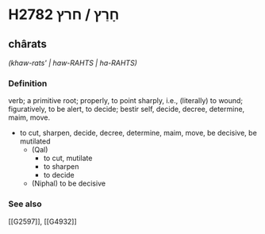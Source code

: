 # H2782 חָרַץ / חרץ

## chârats

_(khaw-rats' | haw-RAHTS | ha-RAHTS)_

### Definition

verb; a primitive root; properly, to point sharply, i.e., (literally) to wound; figuratively, to be alert, to decide; bestir self, decide, decree, determine, maim, move.

- to cut, sharpen, decide, decree, determine, maim, move, be decisive, be mutilated
    - (Qal)
        - to cut, mutilate
        - to sharpen
        - to decide
    - (Niphal) to be decisive
### See also

[[G2597]], [[G4932]]


